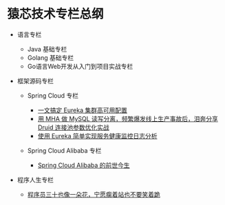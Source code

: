 # 猿芯技术专栏总纲 

- 语言专栏
  - Java 基础专栏
  - Golang 基础专栏
  - Go语言Web开发从入门到项目实战专栏

- 框架源码专栏
  - Spring Cloud 专栏
    - [一文搞定 Eureka 集群高可用配置](https://mp.weixin.qq.com/s/9ueFcKgz50HxWjE_gUimZA)
    - [用 MHA 做 MySQL 读写分离，频繁爆发线上生产事故后，泪奔分享 Druid 连接池参数优化实战](https://mp.weixin.qq.com/s/p49ARPiW9opIWH-2rtOXLA)
    - [使用 Eureka 简单实现服务健康监控日志分析](https://mp.weixin.qq.com/s/62NKNnRL5wPtqXqK14B8BA)
 
  - Spring Cloud Alibaba 专栏
    - [Spring Cloud Alibaba 的前世今生](https://mp.weixin.qq.com/s/U8rs-N4bOEghaImgqRUaAA)
- 程序人生专栏 
  - [程序员三十也像一朵花，宁愿瘸着站也不要笑着跪](https://mp.weixin.qq.com/s/GY9FdtW_nCQa5de0VljDUQ)